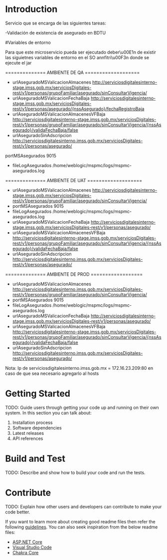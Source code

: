 # Introduction 
Servicio que se encarga de las siguientes tareas:

-Validación de existencia de asegurado en BDTU

#Variables de entorno

Para que este microservicio pueda ser ejecutado deber\u00E1n de existir las siguietnes variables de entorno en el SO annfitri\u00F3n donde se ejecute el jar

============== AMBIENTE DE QA ===================

- urlAseguradoMSValicacionAlmacenes        http://serviciosdigitalesinterno-stage.imss.gob.mx/serviciosDigitales-rest/v1/personas/grupoFamiliar/asegurado/sinConsultarVigencia/
- urlAseguradoMSValicacionFechaBaja        http://serviciosdigitalesinterno-stage.imss.gob.mx/serviciosDigitales-rest/v1/personas/asegurado/{nssAsegurado}/fechaRegistroBaja
- urlAseguradoMSValicacionAlmacenesVFBaja  http://serviciosdigitalesinterno-stage.imss.gob.mx/serviciosDigitales-rest/v1/personas/grupoFamiliar/asegurado/sinConsultarVigencia/{nssAsegurado}/validaFechaBaja/false
- urlAseguradoSinAdscripcion               http://serviciosdigitalesinterno.imss.gob.mx/serviciosDigitales-rest/v1/personas/asegurado/

portMSAsegurados 9015
- fileLogAsegurados /home/weblogic/mspmc/logs/mspmc-asegurados.log

============== AMBIENTE DE UAT ===================

- urlAseguradoMSValicacionAlmacenes http://serviciosdigitalesinterno-stage.imss.gob.mx/serviciosDigitales-rest/v1/personas/grupoFamiliar/asegurado/sinConsultarVigencia/
- portMSAsegurados 9015
- fileLogAsegurados /home/weblogic/mspmc/logs/mspmc-asegurados.log
- urlAseguradoMSValicacionFechaBaja  http://serviciosdigitalesinterno-stage.imss.gob.mx/serviciosDigitales-rest/v1/personas/asegurado/
- urlAseguradoMSValicacionAlmacenesVFBaja  http://serviciosdigitalesinterno-stage.imss.gob.mx/serviciosDigitales-rest/v1/personas/grupoFamiliar/asegurado/sinConsultarVigencia/{nssAsegurado}/validaFechaBaja/false
- urlAseguradoSinAdscripcion               http://serviciosdigitalesinterno.imss.gob.mx/serviciosDigitales-rest/v1/personas/asegurado/
 
============== AMBIENTE DE PROD ==================

- urlAseguradoMSValicacionAlmacenes http://serviciosdigitalesinterno.imss.gob.mx/serviciosDigitales-rest/v1/personas/grupoFamiliar/asegurado/sinConsultarVigencia/
- portMSAsegurados 9015
- fileLogAsegurados /home/weblogic/mspmc/logs/mspmc-asegurados.log
- urlAseguradoMSValicacionFechaBaja  http://serviciosdigitalesinterno-stage.imss.gob.mx/serviciosDigitales-rest/v1/personas/asegurado/
- urlAseguradoMSValicacionAlmacenesVFBaja  http://serviciosdigitalesinterno-stage.imss.gob.mx/serviciosDigitales-rest/v1/personas/grupoFamiliar/asegurado/sinConsultarVigencia/{nssAsegurado}/validaFechaBaja/false
- urlAseguradoSinAdscripcion               http://serviciosdigitalesinterno.imss.gob.mx/serviciosDigitales-rest/v1/personas/asegurado/
 
Nota: Ip de serviciosdigitalesinterno.imss.gob.mx = 172.16.23.209:80 en caso de que sea necesario agregarlo al hosts

# Getting Started
TODO: Guide users through getting your code up and running on their own system. In this section you can talk about:
1.	Installation process
2.	Software dependencies
3.	Latest releases
4.	API references

# Build and Test
TODO: Describe and show how to build your code and run the tests. 

# Contribute
TODO: Explain how other users and developers can contribute to make your code better. 

If you want to learn more about creating good readme files then refer the following [guidelines](https://docs.microsoft.com/en-us/azure/devops/repos/git/create-a-readme?view=azure-devops). You can also seek inspiration from the below readme files:
- [ASP.NET Core](https://github.com/aspnet/Home)
- [Visual Studio Code](https://github.com/Microsoft/vscode)
- [Chakra Core](https://github.com/Microsoft/ChakraCore)